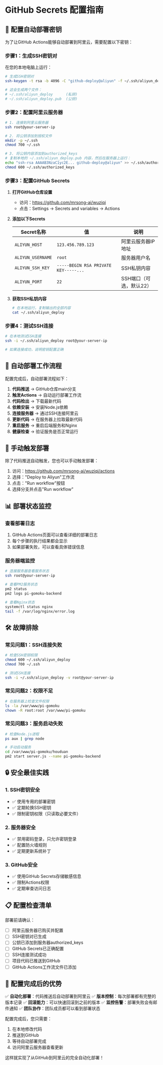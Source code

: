 # GitHub Secrets 配置指南

## 🔐 配置自动部署密钥

为了让GitHub Actions能够自动部署到阿里云，需要配置以下密钥：

### 步骤1：生成SSH密钥对

在您的本地电脑上运行：

```bash
# 生成SSH密钥对
ssh-keygen -t rsa -b 4096 -C "github-deploy@aliyun" -f ~/.ssh/aliyun_deploy

# 这会生成两个文件：
# ~/.ssh/aliyun_deploy      (私钥)
# ~/.ssh/aliyun_deploy.pub  (公钥)
```

### 步骤2：配置阿里云服务器

```bash
# 1. 连接到阿里云服务器
ssh root@your-server-ip

# 2. 将公钥添加到授权文件
mkdir -p ~/.ssh
chmod 700 ~/.ssh

# 3. 将公钥内容添加到authorized_keys
# 复制本地的 ~/.ssh/aliyun_deploy.pub 内容，然后在服务器上运行：
echo "ssh-rsa AAAAB3NzaC1yc2E... github-deploy@aliyun" >> ~/.ssh/authorized_keys
chmod 600 ~/.ssh/authorized_keys
```

### 步骤3：配置GitHub Secrets

1. **打开GitHub仓库设置**
   - 访问：https://github.com/mrsong-ai/wuziqi
   - 点击：Settings → Secrets and variables → Actions

2. **添加以下Secrets**

   | Secret名称 | 值 | 说明 |
   |------------|----|----|
   | `ALIYUN_HOST` | `123.456.789.123` | 阿里云服务器IP地址 |
   | `ALIYUN_USERNAME` | `root` | 服务器用户名 |
   | `ALIYUN_SSH_KEY` | `-----BEGIN RSA PRIVATE KEY-----...` | SSH私钥内容 |
   | `ALIYUN_PORT` | `22` | SSH端口（可选，默认22） |

3. **获取SSH私钥内容**
   ```bash
   # 在本地运行，复制输出的全部内容
   cat ~/.ssh/aliyun_deploy
   ```

### 步骤4：测试SSH连接

```bash
# 在本地测试SSH连接
ssh -i ~/.ssh/aliyun_deploy root@your-server-ip

# 如果连接成功，说明密钥配置正确
```

## 🚀 自动部署工作流程

配置完成后，自动部署流程如下：

1. **代码推送** → GitHub仓库main分支
2. **触发Actions** → 自动运行部署工作流
3. **代码检出** → 下载最新代码
4. **依赖安装** → 安装Node.js依赖
5. **连接服务器** → 通过SSH连接阿里云
6. **更新代码** → 在服务器上拉取最新代码
7. **重启服务** → 重启后端服务和Nginx
8. **健康检查** → 验证服务是否正常运行

## 🔧 手动触发部署

除了代码推送自动触发，您也可以手动触发部署：

1. 访问：https://github.com/mrsong-ai/wuziqi/actions
2. 选择："Deploy to Aliyun"工作流
3. 点击："Run workflow"按钮
4. 选择分支并点击"Run workflow"

## 📊 部署状态监控

### 查看部署日志
1. GitHub Actions页面可以查看详细的部署日志
2. 每个步骤的执行结果都会显示
3. 如果部署失败，可以查看具体错误信息

### 服务器端监控
```bash
# 连接服务器查看服务状态
ssh root@your-server-ip

# 查看PM2服务状态
pm2 status
pm2 logs pi-gomoku-backend

# 查看Nginx状态
systemctl status nginx
tail -f /var/log/nginx/error.log
```

## 🛠️ 故障排除

### 常见问题1：SSH连接失败
```bash
# 检查SSH密钥权限
chmod 600 ~/.ssh/aliyun_deploy
chmod 700 ~/.ssh

# 测试SSH连接
ssh -i ~/.ssh/aliyun_deploy -v root@your-server-ip
```

### 常见问题2：权限不足
```bash
# 在服务器上检查文件权限
ls -la /var/www/pi-gomoku
chown -R root:root /var/www/pi-gomoku
```

### 常见问题3：服务启动失败
```bash
# 检查Node.js进程
ps aux | grep node

# 手动启动服务
cd /var/www/pi-gomoku/houduan
pm2 start server.js --name pi-gomoku-backend
```

## 🔒 安全最佳实践

### 1. SSH密钥安全
- ✅ 使用专用的部署密钥
- ✅ 定期轮换SSH密钥
- ✅ 限制密钥权限（只读取必要文件）

### 2. 服务器安全
- ✅ 禁用密码登录，只允许密钥登录
- ✅ 配置防火墙规则
- ✅ 定期更新系统补丁

### 3. GitHub安全
- ✅ 使用GitHub Secrets存储敏感信息
- ✅ 限制Actions权限
- ✅ 定期审查访问日志

## 📋 配置检查清单

部署前请确认：

- [ ] 阿里云服务器已购买并配置
- [ ] SSH密钥对已生成
- [ ] 公钥已添加到服务器authorized_keys
- [ ] GitHub Secrets已正确配置
- [ ] SSH连接测试成功
- [ ] 项目代码已推送到GitHub
- [ ] GitHub Actions工作流文件已添加

## 🎯 配置完成后的优势

✅ **自动化部署**：代码推送后自动部署到阿里云
✅ **版本控制**：每次部署都有完整的版本记录
✅ **回滚能力**：可以快速回滚到之前的版本
✅ **监控告警**：部署失败会有邮件通知
✅ **团队协作**：团队成员都可以看到部署状态

配置完成后，您只需要：
1. 在本地修改代码
2. 推送到GitHub
3. 等待自动部署完成
4. 访问阿里云服务器查看更新

这样就实现了从GitHub到阿里云的完全自动化部署！
